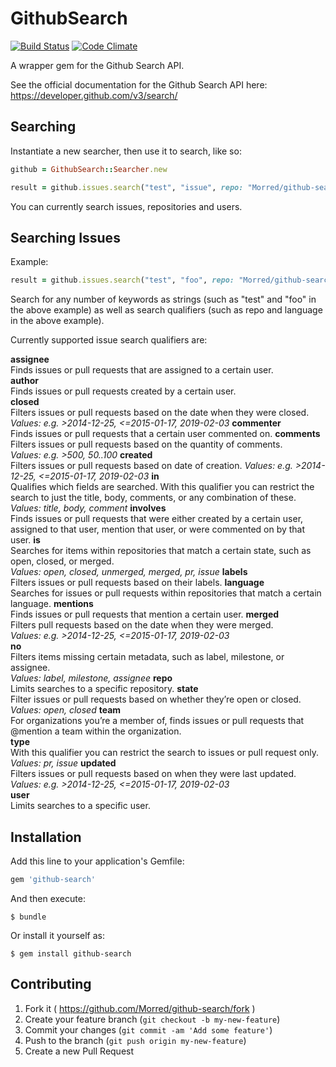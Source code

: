 # GithubSearch 
[![Build Status](https://travis-ci.org/Morred/github-search.svg?branch=master)](https://travis-ci.org/Morred/github-search) [![Code Climate](https://codeclimate.com/github/Morred/github-search/badges/gpa.svg)](https://codeclimate.com/github/Morred/github-search)

A wrapper gem for the Github Search API.

See the official documentation for the Github Search API here: https://developer.github.com/v3/search/

## Searching

Instantiate a new searcher, then use it to search, like so:

```ruby
github = GithubSearch::Searcher.new

result = github.issues.search("test", "issue", repo: "Morred/github-search", label: "enhancement")
```

You can currently search issues, repositories and users.

## Searching Issues

Example:
```ruby
result = github.issues.search("test", "foo", repo: "Morred/github-search", language: "Ruby")
```

Search for any number of keywords as strings (such as "test" and "foo" in the above example) as well as search qualifiers (such as repo and language in the above example).

Currently supported issue search qualifiers are:

**assignee**  
Finds issues or pull requests that are assigned to a certain user.  
**author**  
Finds issues or pull requests created by a certain user.  
**closed**  
Filters issues or pull requests based on the date when they were closed.  
*Values: e.g. >2014-12-25, <=2015-01-17, 2019-02-03* 
**commenter**  
Finds issues or pull requests that a certain user commented on. 
**comments**  
Filters issues or pull requests based on the quantity of comments.  
*Values: e.g. >500, 50..100* 
**created**  
Filters issues or pull requests based on date of creation. 
*Values: e.g. >2014-12-25, <=2015-01-17, 2019-02-03* 
**in**  
Qualifies which fields are searched. With this qualifier you can restrict the search to just the title, body, comments, or any combination of these.  
*Values: title, body, comment* 
**involves**  
Finds issues or pull requests that were either created by a certain user, assigned to that user, mention that user, or were commented on by that user.
**is**  
Searches for items within repositories that match a certain state, such as open, closed, or merged.  
*Values: open, closed, unmerged, merged, pr, issue* 
**labels**  
Filters issues or pull requests based on their labels. 
**language**  
Searches for issues or pull requests within repositories that match a certain language. 
**mentions**  
Finds issues or pull requests that mention a certain user.
**merged**  
Filters pull requests based on the date when they were merged.  
*Values: e.g. >2014-12-25, <=2015-01-17, 2019-02-03*  
**no**  
Filters items missing certain metadata, such as label, milestone, or assignee.  
*Values: label, milestone, assignee*
**repo**  
Limits searches to a specific repository. 
**state**  
Filter issues or pull requests based on whether they’re open or closed.  
*Values: open, closed* 
**team**  
For organizations you’re a member of, finds issues or pull requests that @mention a team within the organization.  
**type**  
With this qualifier you can restrict the search to issues or pull request only.  
*Values: pr, issue* 
**updated**  
Filters issues or pull requests based on when they were last updated.  
*Values: e.g. >2014-12-25, <=2015-01-17, 2019-02-03*  
**user**  
Limits searches to a specific user. 

## Installation

Add this line to your application's Gemfile:

```ruby
gem 'github-search'
```

And then execute:

    $ bundle

Or install it yourself as:

    $ gem install github-search

## Contributing

1. Fork it ( https://github.com/Morred/github-search/fork )
2. Create your feature branch (`git checkout -b my-new-feature`)
3. Commit your changes (`git commit -am 'Add some feature'`)
4. Push to the branch (`git push origin my-new-feature`)
5. Create a new Pull Request
